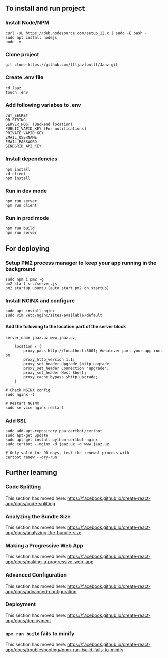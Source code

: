 ## To install and run project

### Install Node/NPM

```
curl -sL https://deb.nodesource.com/setup_12.x | sudo -E bash -
sudo apt install nodejs
node -v
```

### Clone project

`git clone https://github.com/llljavlonlll/Jaaz.git`

### Create .env file

```
cd Jaaz
touch .env
```

### Add following variabes to .env

```
JWT_SECRET
DB_STRING
SERVER_HOST (Backend location)
PUBLIC_VAPID_KEY (For notifications)
PRIVATE_VAPID_KEY
EMAIL_USERNAME
EMAIL_PASSWORD
SENDGRID_API_KEY
```

### Install dependencies

```
npm install
cd client
npm install
```

### Run in dev mode

```
npm run server
npm run client
```

### Run in prod mode

```
npm run build
npm run server
```

## For deploying

### Setup PM2 process manager to keep your app running in the background

```
sudo npm i pm2 -g
pm2 start src/server.js
pm2 startup ubuntu (auto start pm2 on startup)
```

### Install NGINX and configure

```
sudo apt install nginx
sudo vim /etc/nginx/sites-available/default
```

#### Add the following to the location part of the server block

```
server_name jaaz.uz www.jaaz.uz;

    location / {
        proxy_pass http://localhost:5001; #whatever port your app runs on
        proxy_http_version 1.1;
        proxy_set_header Upgrade $http_upgrade;
        proxy_set_header Connection 'upgrade';
        proxy_set_header Host $host;
        proxy_cache_bypass $http_upgrade;
    }
```

```
# Check NGINX config
sudo nginx -t

# Restart NGINX
sudo service nginx restart
```

### Add SSL

```
sudo add-apt-repository ppa:certbot/certbot
sudo apt-get update
sudo apt-get install python-certbot-nginx
sudo certbot --nginx -d jaaz.uz -d www.jaaz.uz

# Only valid for 90 days, test the renewal process with
certbot renew --dry-run
```

## Further learning

### Code Splitting

This section has moved here: https://facebook.github.io/create-react-app/docs/code-splitting

### Analyzing the Bundle Size

This section has moved here: https://facebook.github.io/create-react-app/docs/analyzing-the-bundle-size

### Making a Progressive Web App

This section has moved here: https://facebook.github.io/create-react-app/docs/making-a-progressive-web-app

### Advanced Configuration

This section has moved here: https://facebook.github.io/create-react-app/docs/advanced-configuration

### Deployment

This section has moved here: https://facebook.github.io/create-react-app/docs/deployment

### `npm run build` fails to minify

This section has moved here: https://facebook.github.io/create-react-app/docs/troubleshooting#npm-run-build-fails-to-minify
